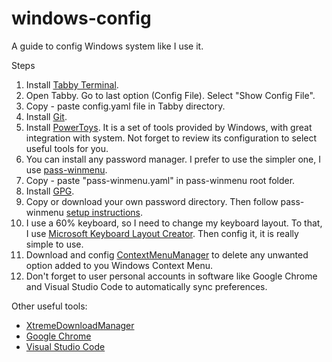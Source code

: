 # windows-config
A guide to config Windows system like I use it.

Steps
1. Install [Tabby Terminal](https://tabby.sh/).
2. Open Tabby. Go to last option (Config File). Select "Show Config File". 
3. Copy - paste config.yaml file in Tabby directory.
4. Install [Git](https://gitforwindows.org/).
5. Install [PowerToys](https://learn.microsoft.com/en-us/windows/powertoys/). It is a set of tools provided by Windows, with great integration with system. Not forget to review its configuration to select useful tools for you.
6. You can install any password manager. I prefer to use the simpler one, I use [pass-winmenu](https://github.com/geluk/pass-winmenu).
7. Copy - paste "pass-winmenu.yaml" in pass-winmenu root folder.
8. Install [GPG](https://www.phildev.net/pgp/gpginstall#windows).
9. Copy or download your own password directory. Then follow pass-winmenu [setup instructions](https://github.com/geluk/pass-winmenu#creating-a-new-password-store).
10. I use a 60% keyboard, so I need to change my keyboard layout. To that, I use [Microsoft Keyboard Layout Creator](https://www.microsoft.com/en-us/download/details.aspx?id=102134). Then config it, it is really simple to use.
11. Download and config [ContextMenuManager](https://github.com/BluePointLilac/ContextMenuManager) to delete any unwanted option added to you Windows Context Menu.
12. Don't forget to user personal accounts in software like Google Chrome and Visual Studio Code to automatically sync preferences.

Other useful tools:

- [XtremeDownloadManager](https://xtremedownloadmanager.com/)
- [Google Chrome](https://www.google.com/intl/es-419/chrome/)
- [Visual Studio Code](https://code.visualstudio.com/)
